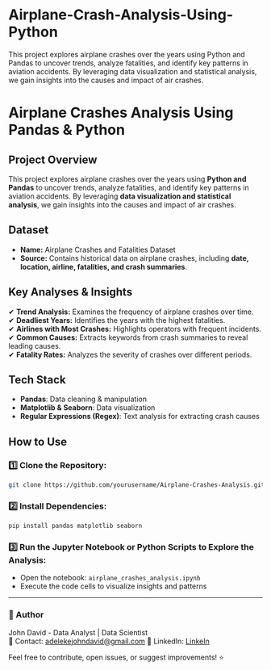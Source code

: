 # Airplane-Crash-Analysis-Using-Python
This project explores airplane crashes over the years using Python and Pandas to uncover trends, analyze fatalities, and identify key patterns in aviation accidents. By leveraging data visualization and statistical analysis, we gain insights into the causes and impact of air crashes.

# Airplane Crashes Analysis Using Pandas & Python

## Project Overview
This project explores airplane crashes over the years using **Python and Pandas** to uncover trends, analyze fatalities, and identify key patterns in aviation accidents. By leveraging **data visualization and statistical analysis**, we gain insights into the causes and impact of air crashes.

## Dataset
- **Name:** Airplane Crashes and Fatalities Dataset
- **Source:** Contains historical data on airplane crashes, including **date, location, airline, fatalities, and crash summaries**.

## Key Analyses & Insights
✔ **Trend Analysis:** Examines the frequency of airplane crashes over time.  
✔ **Deadliest Years:** Identifies the years with the highest fatalities.  
✔ **Airlines with Most Crashes:** Highlights operators with frequent incidents.  
✔ **Common Causes:** Extracts keywords from crash summaries to reveal leading causes.  
✔ **Fatality Rates:** Analyzes the severity of crashes over different periods.  

## Tech Stack
- **Pandas**: Data cleaning & manipulation
- **Matplotlib & Seaborn**: Data visualization
- **Regular Expressions (Regex)**: Text analysis for extracting crash causes

## How to Use
### 1️⃣ Clone the Repository:
```bash
git clone https://github.com/yourusername/Airplane-Crashes-Analysis.git
```

### 2️⃣ Install Dependencies:
```bash
pip install pandas matplotlib seaborn
```

### 3️⃣ Run the Jupyter Notebook or Python Scripts to Explore the Analysis:
- Open the notebook: `airplane_crashes_analysis.ipynb`
- Execute the code cells to visualize insights and patterns


---

### 📌 Author
John David - Data Analyst | Data Scientist  
📧 Contact: adelekejohndavid@gmail.com 
🔗 LinkedIn: [LinkeIn](https://www.linkedin.com/in/john-david-b7b5781b3/) 

Feel free to contribute, open issues, or suggest improvements! ⭐
